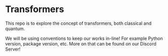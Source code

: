 # Transformers
This repo is to explore the concept of transformers, both classical and quantum.

We will be using conventions to keep our works in-line!
For example Python version, package version, etc.
More on that can be found on our Discord Server!

